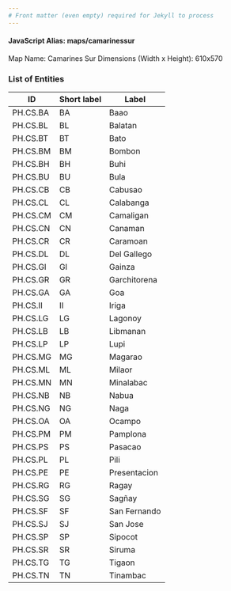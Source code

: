 ```yaml
---
# Front matter (even empty) required for Jekyll to process
---
```


#### JavaScript Alias: maps/camarinessur

Map Name: Camarines Sur
Dimensions (Width x Height): 610x570





### List of Entities

ID | Short label | Label
---|---|---|
PH.CS.BA | BA | Baao
PH.CS.BL | BL | Balatan
PH.CS.BT | BT | Bato
PH.CS.BM | BM | Bombon
PH.CS.BH | BH | Buhi
PH.CS.BU | BU | Bula
PH.CS.CB | CB | Cabusao
PH.CS.CL | CL | Calabanga
PH.CS.CM | CM | Camaligan
PH.CS.CN | CN | Canaman
PH.CS.CR | CR | Caramoan
PH.CS.DL | DL | Del Gallego
PH.CS.GI | GI | Gainza
PH.CS.GR | GR | Garchitorena
PH.CS.GA | GA | Goa
PH.CS.II | II | Iriga
PH.CS.LG | LG | Lagonoy
PH.CS.LB | LB | Libmanan
PH.CS.LP | LP | Lupi
PH.CS.MG | MG | Magarao
PH.CS.ML | ML | Milaor
PH.CS.MN | MN | Minalabac
PH.CS.NB | NB | Nabua
PH.CS.NG | NG | Naga
PH.CS.OA | OA | Ocampo
PH.CS.PM | PM | Pamplona
PH.CS.PS | PS | Pasacao
PH.CS.PL | PL | Pili
PH.CS.PE | PE | Presentacion
PH.CS.RG | RG | Ragay
PH.CS.SG | SG | Sagñay
PH.CS.SF | SF | San Fernando
PH.CS.SJ | SJ | San Jose
PH.CS.SP | SP | Sipocot
PH.CS.SR | SR | Siruma
PH.CS.TG | TG | Tigaon
PH.CS.TN | TN | Tinambac